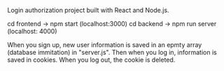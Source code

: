 Login authorization project built with React and Node.js.

cd frontend -> npm start (localhost:3000)
cd backend -> npm run server (localhost: 4000)

When you sign up, new user information is saved in an epmty array (database immitation) in "server.js". Then when you log in, information is saved in cookies. When you log out, the cookie is deleted.